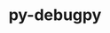 ---
title: "py-debugpy"
layout: cache
categories: [package, develop]
meta: {"compilers": ["gcc@=11.1.0", "gcc@=11.4.0", "oneapi@=2024.2.1"], "num_specs": 25, "num_specs_by_stack": {"data-vis-sdk": 5, "e4s": 5, "e4s-neoverse-v2": 5, "e4s-oneapi": 10, "root": 25}, "oss": ["ubuntu20.04", "ubuntu22.04"], "platforms": ["linux"], "stacks": ["data-vis-sdk", "e4s", "e4s-neoverse-v2", "e4s-oneapi", "root"], "targets": ["neoverse_v2", "x86_64_v3"], "versions": ["1.6.7"]}
spec_details: [{"compiler": "gcc@=11.4.0", "hash": "24ykepfq5ndfg3aowyg2vknelxi5ldtk", "os": "ubuntu22.04", "platform": "linux", "size": "-", "stacks": ["e4s", "root"], "target": "x86_64_v3", "variants": ["build_system=python_pip"], "versions": ["1.6.7"]}, {"compiler": "gcc@=11.4.0", "hash": "35wr6w2llxk4yefdywcn37dub3wej2xx", "os": "ubuntu22.04", "platform": "linux", "size": "-", "stacks": ["e4s-neoverse-v2", "root"], "target": "neoverse_v2", "variants": ["build_system=python_pip"], "versions": ["1.6.7"]}, {"compiler": "gcc@=11.4.0", "hash": "4ovcz6n5g6dlwfd5vmpscqw436wlxrh7", "os": "ubuntu22.04", "platform": "linux", "size": "-", "stacks": ["e4s", "root"], "target": "x86_64_v3", "variants": ["build_system=python_pip"], "versions": ["1.6.7"]}, {"compiler": "gcc@=11.4.0", "hash": "4zlblu637hjqmxmtypumvbvt5oqjolf6", "os": "ubuntu22.04", "platform": "linux", "size": "-", "stacks": ["e4s-neoverse-v2", "root"], "target": "neoverse_v2", "variants": ["build_system=python_pip"], "versions": ["1.6.7"]}, {"compiler": "oneapi@=2024.2.1", "hash": "5dz5acuwwchq5jpb4hc3wo6f2nfgbge5", "os": "ubuntu22.04", "platform": "linux", "size": "-", "stacks": ["e4s-oneapi", "root"], "target": "x86_64_v3", "variants": ["build_system=python_pip"], "versions": ["1.6.7"]}, {"compiler": "gcc@=11.1.0", "hash": "657hjuxoyn4aqe3rpmppusihtmt5dyeh", "os": "ubuntu20.04", "platform": "linux", "size": "-", "stacks": ["data-vis-sdk", "root"], "target": "x86_64_v3", "variants": ["build_system=python_pip"], "versions": ["1.6.7"]}, {"compiler": "oneapi@=2024.2.1", "hash": "7hohzwtazqbmz7c7akaaz5uzoretxxwg", "os": "ubuntu22.04", "platform": "linux", "size": "-", "stacks": ["e4s-oneapi", "root"], "target": "x86_64_v3", "variants": ["build_system=python_pip"], "versions": ["1.6.7"]}, {"compiler": "gcc@=11.4.0", "hash": "bn7juwhbg677x7ire33hidgyskrkqaao", "os": "ubuntu22.04", "platform": "linux", "size": "-", "stacks": ["e4s", "root"], "target": "x86_64_v3", "variants": ["build_system=python_pip"], "versions": ["1.6.7"]}, {"compiler": "oneapi@=2024.2.1", "hash": "cqc4qo5brg6nqm5w4jjuo3jilsyar3o6", "os": "ubuntu22.04", "platform": "linux", "size": "-", "stacks": ["e4s-oneapi", "root"], "target": "x86_64_v3", "variants": ["build_system=python_pip"], "versions": ["1.6.7"]}, {"compiler": "gcc@=11.1.0", "hash": "cshrvsy4foeuxqf66w6legngrkbrpg6s", "os": "ubuntu20.04", "platform": "linux", "size": "-", "stacks": ["data-vis-sdk", "root"], "target": "x86_64_v3", "variants": ["build_system=python_pip"], "versions": ["1.6.7"]}, {"compiler": "gcc@=11.4.0", "hash": "f3np7pfyagdzencxd5dsrryqameug2jb", "os": "ubuntu22.04", "platform": "linux", "size": "-", "stacks": ["e4s-neoverse-v2", "root"], "target": "neoverse_v2", "variants": ["build_system=python_pip"], "versions": ["1.6.7"]}, {"compiler": "gcc@=11.4.0", "hash": "ibxwcq4hmm4dviqlvkzzqkfardlhathm", "os": "ubuntu22.04", "platform": "linux", "size": "-", "stacks": ["e4s-neoverse-v2", "root"], "target": "neoverse_v2", "variants": ["build_system=python_pip"], "versions": ["1.6.7"]}, {"compiler": "gcc@=11.4.0", "hash": "lemnt6qc6z67kjti7rsge77qfwtuw7ss", "os": "ubuntu22.04", "platform": "linux", "size": "-", "stacks": ["e4s", "root"], "target": "x86_64_v3", "variants": ["build_system=python_pip"], "versions": ["1.6.7"]}, {"compiler": "gcc@=11.1.0", "hash": "nofpews6vxnwuolovox6qxmkv2tvf2jx", "os": "ubuntu20.04", "platform": "linux", "size": "-", "stacks": ["data-vis-sdk", "root"], "target": "x86_64_v3", "variants": ["build_system=python_pip"], "versions": ["1.6.7"]}, {"compiler": "oneapi@=2024.2.1", "hash": "pairjn37asfdfn5uqvzrhykfdt2wi4mc", "os": "ubuntu22.04", "platform": "linux", "size": "-", "stacks": ["e4s-oneapi", "root"], "target": "x86_64_v3", "variants": ["build_system=python_pip"], "versions": ["1.6.7"]}, {"compiler": "gcc@=11.1.0", "hash": "smwhr7hs6tag3dm5337of3od5s34jzjm", "os": "ubuntu20.04", "platform": "linux", "size": "-", "stacks": ["data-vis-sdk", "root"], "target": "x86_64_v3", "variants": ["build_system=python_pip"], "versions": ["1.6.7"]}, {"compiler": "gcc@=11.1.0", "hash": "tcgwdj7dqm6vajoth5vzruafhe6sjfmd", "os": "ubuntu20.04", "platform": "linux", "size": "-", "stacks": ["data-vis-sdk", "root"], "target": "x86_64_v3", "variants": ["build_system=python_pip"], "versions": ["1.6.7"]}, {"compiler": "oneapi@=2024.2.1", "hash": "telaeavcdi64paavc2cs3a6m2k5psv67", "os": "ubuntu22.04", "platform": "linux", "size": "-", "stacks": ["e4s-oneapi", "root"], "target": "x86_64_v3", "variants": ["build_system=python_pip"], "versions": ["1.6.7"]}, {"compiler": "oneapi@=2024.2.1", "hash": "ufjofri2t5wmwbdr3zsuhkcuk3zphofh", "os": "ubuntu22.04", "platform": "linux", "size": "-", "stacks": ["e4s-oneapi", "root"], "target": "x86_64_v3", "variants": ["build_system=python_pip"], "versions": ["1.6.7"]}, {"compiler": "oneapi@=2024.2.1", "hash": "ugoi2m6xlxmcpuvai4hq2uwj3dakxele", "os": "ubuntu22.04", "platform": "linux", "size": "-", "stacks": ["e4s-oneapi", "root"], "target": "x86_64_v3", "variants": ["build_system=python_pip"], "versions": ["1.6.7"]}, {"compiler": "oneapi@=2024.2.1", "hash": "uofgs6w37qmjxqlwe7vrdlptffuitwnv", "os": "ubuntu22.04", "platform": "linux", "size": "-", "stacks": ["e4s-oneapi", "root"], "target": "x86_64_v3", "variants": ["build_system=python_pip"], "versions": ["1.6.7"]}, {"compiler": "gcc@=11.4.0", "hash": "vt2w45325o2shgs2ojjcuq62fcps2soo", "os": "ubuntu22.04", "platform": "linux", "size": "-", "stacks": ["e4s", "root"], "target": "x86_64_v3", "variants": ["build_system=python_pip"], "versions": ["1.6.7"]}, {"compiler": "oneapi@=2024.2.1", "hash": "xfojscxwk6a3etye7btuhwn3nj6aef3x", "os": "ubuntu22.04", "platform": "linux", "size": "-", "stacks": ["e4s-oneapi", "root"], "target": "x86_64_v3", "variants": ["build_system=python_pip"], "versions": ["1.6.7"]}, {"compiler": "oneapi@=2024.2.1", "hash": "xh2gai7ig6u2ikirbhbq3mdciaqswr3t", "os": "ubuntu22.04", "platform": "linux", "size": "-", "stacks": ["e4s-oneapi", "root"], "target": "x86_64_v3", "variants": ["build_system=python_pip"], "versions": ["1.6.7"]}, {"compiler": "gcc@=11.4.0", "hash": "xk4ehdyst5ko2ime67hsapywjastn5rt", "os": "ubuntu22.04", "platform": "linux", "size": "-", "stacks": ["e4s-neoverse-v2", "root"], "target": "neoverse_v2", "variants": ["build_system=python_pip"], "versions": ["1.6.7"]}]
---